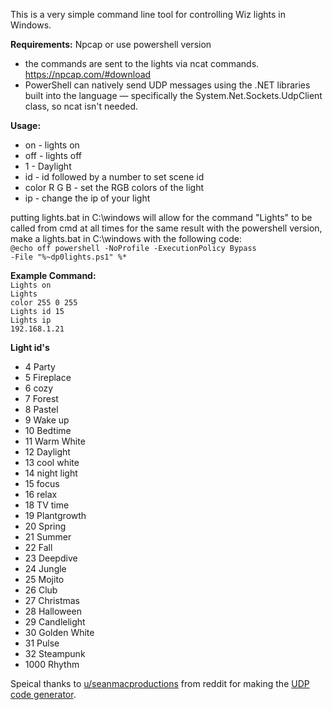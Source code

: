 This is a very simple command line tool for controlling Wiz lights in Windows.

<b>Requirements:</b> Npcap or use powershell version<br>
  - the commands are sent to the lights via ncat commands. https://npcap.com/#download
  - PowerShell can natively send UDP messages using the .NET libraries built into the language — specifically the System.Net.Sockets.UdpClient class, so ncat isn't needed.

<b>Usage:</b>

 - on - lights on
 - off - lights off
 - 1 - Daylight
 - id - id followed by a number to set scene id 
 - color R G B - set the RGB colors of the light
 - ip - change the ip of your light

putting lights.bat in C:\windows will allow for the command "Lights" to be called from cmd at all times
for the same result with the powershell version, make a lights.bat in C:\windows with the following code: <br>
<code>@echo off
powershell -NoProfile -ExecutionPolicy Bypass -File "%~dp0lights.ps1" %*
</code>

<b>Example Command:</b><br>
<code>Lights on</code><br>
<code>Lights color 255 0 255</code><br>
<code>Lights id 15</code><br>
<code>Lights ip 192.168.1.21</code>

<b>Light id's</b>
<br>
  - 4 Party
  - 5 Fireplace
  - 6 cozy
  - 7 Forest
  - 8 Pastel
  - 9 Wake up
  - 10 Bedtime
  - 11 Warm White
  - 12 Daylight
  - 13 cool white
  - 14 night light
  - 15 focus
  - 16 relax
  - 18 TV time
  - 19 Plantgrowth
  - 20 Spring
  - 21 Summer
  - 22 Fall
  - 23 Deepdive
  - 24 Jungle
  - 25 Mojito
  - 26 Club
  - 27 Christmas
  - 28 Halloween
  - 29 Candlelight
  - 30 Golden White
  - 31 Pulse
  - 32 Steampunk
  - 1000 Rhythm

Speical thanks to <a href="https://www.reddit.com/r/wiz/comments/1582jfx/guide_to_controlling_a_wiz_lightplug_via_windows/">u/seanmacproductions</a> from reddit for making the <a href="https://seanmcnally.net/wiz-config.html">UDP code generator</a>.
